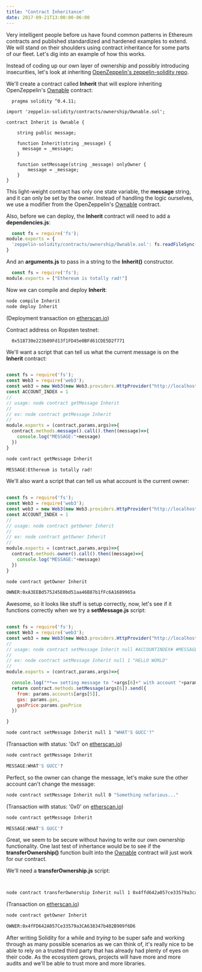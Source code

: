 ```yaml
---
title: "Contract Inheritance"
date: 2017-09-21T13:00:00-06:00
---
```


Very intelligent people before us have found common patterns in Ethereum contracts and published standardized and hardened examples to extend. We will stand on their shoulders using contract inheritance for some parts of our fleet. Let's dig into an example of how this works.  

Instead of coding up our own layer of ownership and possibly introducing insecurities, let's look at inheriting <a href="https://github.com/OpenZeppelin/zeppelin-solidity" target="_blank">OpenZeppelin's zeppelin-solidity repo</a>.

We'll create a contract called **Inherit** that will explore inheriting OpenZeppelin's <a href="https://github.com/OpenZeppelin/zeppelin-solidity/blob/master/contracts/ownership/Ownable.sol" target="_blank">Ownable</a> contract:

```
  pragma solidity ^0.4.11;

import 'zeppelin-solidity/contracts/ownership/Ownable.sol';

contract Inherit is Ownable {

    string public message;

    function Inherit(string _message) {
      message = _message;
    }

    function setMessage(string _message) onlyOwner {
        message = _message;
    }
}

  ```
This light-weight contract has only one state variable, the **message** string, and it can only be set by the owner. Instead of handling the logic ourselves, we use a modifier from the OpenZeppelin's <a href="https://github.com/OpenZeppelin/zeppelin-solidity/blob/master/contracts/ownership/Ownable.sol" target="_blank">Ownable</a> contract.

Also, before we can deploy, the **Inherit** contract will need to add a **dependencies.js**:

```javascript
  const fs = require('fs');
module.exports = {
  'zeppelin-solidity/contracts/ownership/Ownable.sol': fs.readFileSync('zeppelin-solidity/contracts/ownership/Ownable.sol', 'utf8')
}

  ```
And an **arguments.js** to pass in a string to the **Inherit()** constructor.

```javascript
  const fs = require('fs');
module.exports = ["Ethereum is totally rad!"]

  ```
Now we can compile and deploy **Inherit**:

```bash
node compile Inherit
node deploy Inherit
```

(Deployment transaction on <a href="https://ropsten.etherscan.io/tx/0x7a8bb50c31574bba53b394bd02ce7dffd208c20680ba08656fee4dc4cc5ef385" target="_blank">etherscan.io</a>)

Contract address on Ropsten testnet:

```
  0x518730e223b89Fd13f1FD45e0BFd61CDE5D2f771
  ```
We'll want a script that can tell us what the current message is on the **Inherit** contract:

```javascript
  
const fs = require('fs');
const Web3 = require('web3');
const web3 = new Web3(new Web3.providers.HttpProvider("http://localhost:8545"));
const ACCOUNT_INDEX = 1
//
// usage: node contract getMessage Inherit
//
// ex: node contract getMessage Inherit
//
module.exports = (contract,params,args)=>{
  contract.methods.message().call().then((message)=>{
    console.log("MESSAGE:"+message)
  })
}

  ```
```bash
node contract getMessage Inherit

MESSAGE:Ethereum is totally rad!
```

We'll also want a script that can tell us what account is the current owner:

```javascript
  
const fs = require('fs');
const Web3 = require('web3');
const web3 = new Web3(new Web3.providers.HttpProvider("http://localhost:8545"));
const ACCOUNT_INDEX = 1
//
// usage: node contract getOwner Inherit
//
// ex: node contract getOwner Inherit
//
module.exports = (contract,params,args)=>{
  contract.methods.owner().call().then((message)=>{
    console.log("MESSAGE:"+message)
  })
}

  ```
```bash
node contract getOwner Inherit

OWNER:0xA3EEBd575245E0bd51aa46B87b1fFc6A1689965a
```

Awesome, so it looks like stuff is setup correctly, now, let's see if it functions correctly when we try a **setMessage.js** script:

```javascript
  
const fs = require('fs');
const Web3 = require('web3');
const web3 = new Web3(new Web3.providers.HttpProvider("http://localhost:8545"));
//
// usage: node contract setMessage Inherit null #ACCOUNTINDEX# #MESSAGE#
//
// ex: node contract setMessage Inherit null 1 "HELLO WORLD"
//
module.exports = (contract,params,args)=>{

  console.log("**== setting message to "+args[6]+" with account "+params.accounts[args[5]])
  return contract.methods.setMessage(args[6]).send({
    from: params.accounts[args[5]],
    gas: params.gas,
    gasPrice:params.gasPrice
  })

}

  ```
```bash
node contract setMessage Inherit null 1 "WHAT'S GUCC'?"
```

(Transaction with status: '0x1' on <a href="https://ropsten.etherscan.io/tx/0x9137740dd961c3cfa3aa0e31337545557bf2e305d7e5ac381e6820df2e014e71" target="_blank">etherscan.io</a>)

```bash
node contract getMessage Inherit

MESSAGE:WHAT'S GUCC'?
```

Perfect, so the owner can change the message, let's make sure the other account can't change the message:

```bash
node contract setMessage Inherit null 0 "Something nefarious..."
```

(Transaction with status: '0x0' on <a href="https://ropsten.etherscan.io/tx/0xffd37b5ceb5284a26d65f194068fa109f7fbb713b9b7c5a915d2a710aace6e34" target="_blank">etherscan.io</a>)

```bash
node contract getMessage Inherit

MESSAGE:WHAT'S GUCC'?
```

Great, we seem to be secure without having to write our own ownership functionality. One last test of inhertance would be to see if the **transferOwnership()** function built into the <a href="https://github.com/OpenZeppelin/zeppelin-solidity/blob/master/contracts/ownership/Ownable.sol" target="_blank">Ownable</a> contract will just work for our contract.

We'll need a **transferOwnership.js** script:

```javascript
  
  ```
```bash
node contract transferOwnership Inherit null 1 0x4ffd642a057ce33579a3ca638347b402b909f6d6
```

(Transaction on <a href="https://ropsten.etherscan.io/tx/0x5081fdd66cc9822fe5b65ea72d1afa788f5c8b43ef5928c0a3fe0d5533ae6d73" target="_blank">etherscan.io</a>)

```bash
node contract getOwner Inherit

OWNER:0x4fFD642A057Ce33579a3CA638347b402B909f6D6
```

After writing Solidity for a while and *trying* to be super safe and working through as many possible scenarios as we can think of, it's really nice to be able to rely on a trusted third party that has already had plenty of eyes on their code. As the ecosystem grows, projects will have more and more audits and we'll be able to trust more and more libraries.

